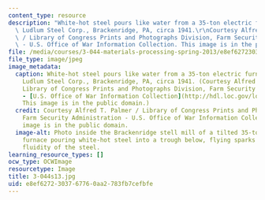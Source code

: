 ```yaml
---
content_type: resource
description: "White-hot steel pours like water from a 35-ton electric furnace, Allegheny\
  \ Ludlum Steel Corp., Brackenridge, PA, circa 1941.\r\nCourtesy Alfred T. Palmer\
  \ / Library of Congress Prints and Photographs Division, Farm Security Administration\
  \ - U.S. Office of War Information Collection. This image is in the public domain."
file: /media/courses/3-044-materials-processing-spring-2013/e8ef6272303767760aa2783fb7cefbfe_3-044s13.jpg
file_type: image/jpeg
image_metadata:
  caption: White-hot steel pours like water from a 35-ton electric furnace, Allegheny
    Ludlum Steel Corp., Brackenridge, PA, circa 1941. (Courtesy Alfred T. Palmer /
    Library of Congress Prints and Photographs Division, Farm Security Administration
    - [U.S. Office of War Information Collection](http://hdl.loc.gov/loc.pnp/fsac.1a35062).
    This image is in the public domain.)
  credit: Courtesy Alfred T. Palmer / Library of Congress Prints and Photographs Division,
    Farm Security Administration - U.S. Office of War Information Collection. This
    image is in the public domain.
  image-alt: Photo inside the Brackenridge stell mill of a tilted 35-ton electric
    furnace pouring white-hot steel into a trough below, flying sparks indicate the
    fluidity of the steel.
learning_resource_types: []
ocw_type: OCWImage
resourcetype: Image
title: 3-044s13.jpg
uid: e8ef6272-3037-6776-0aa2-783fb7cefbfe
---
```

